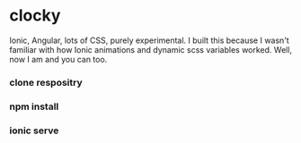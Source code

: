 # clocky
Ionic, Angular, lots of CSS, purely experimental. I built this because I wasn't familiar with how Ionic animations and dynamic scss variables worked. Well, now I am and you can too.

### clone respositry

### npm install
### ionic serve
